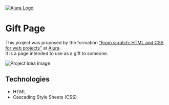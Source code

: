 [![Alura Logo](https://cursos.alura.com.br/assets/images/logos/logo-alura.svg)](https://www.alura.com.br/)

# Gift Page

This project was proposed by the formation ["From scratch: HTML and CSS for web projects"](https://www.alura.com.br/formacao-html-css) at [Alura](https://www.alura.com.br/).<br>
It is a page intended to use as a gift to someone.

![Project Idea Image](https://cdn3.gnarususercontent.com.br/2811-html-css-cabecalho-footer-variaveis-css/aula5-img3.png)

## Technologies

- HTML
- Cascading Style Sheets (CSS)